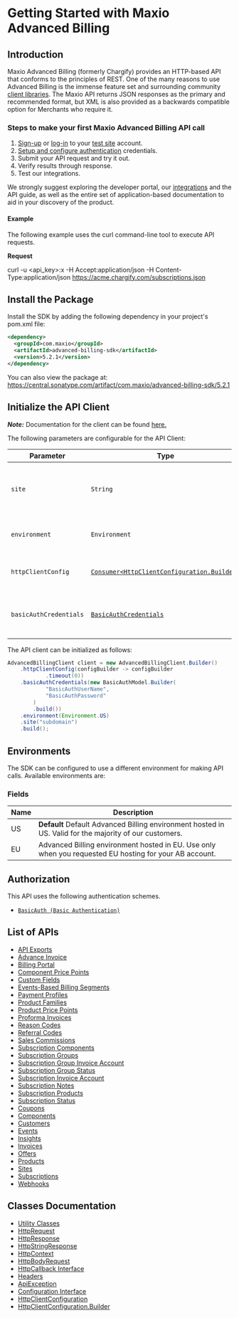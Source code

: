 
# Getting Started with Maxio Advanced Billing

## Introduction

Maxio Advanced Billing (formerly Chargify) provides an HTTP-based API that conforms to the principles of REST.
One of the many reasons to use Advanced Billing is the immense feature set and surrounding community [client libraries](page:development-tools/client-libraries).
The Maxio API returns JSON responses as the primary and recommended format, but XML is also provided as a backwards compatible option for Merchants who require it.

### Steps to make your first Maxio Advanced Billing API call

1. [Sign-up](https://app.chargify.com/signup/maxio-billing-sandbox) or [log-in](https://app.chargify.com/login.html) to your [test site](https://maxio.zendesk.com/hc/en-us/articles/24250712113165-Testing-Overview) account.
2. [Setup and configure authentication](https://maxio.zendesk.com/hc/en-us/articles/24294819360525-API-Keys) credentials.
3. Submit your API request and try it out.
4. Verify results through response.
5. Test our integrations.

We strongly suggest exploring the developer portal, our [integrations](https://www.maxio.com/integrations) and the API guide, as well as the entire set of application-based documentation to aid in your discovery of the product.

#### Example

The following example uses the curl command-line tool to execute API requests.

**Request**

curl -u <api_key>:x -H Accept:application/json -H Content-Type:application/json https://acme.chargify.com/subscriptions.json

## Install the Package

Install the SDK by adding the following dependency in your project's pom.xml file:

```xml
<dependency>
  <groupId>com.maxio</groupId>
  <artifactId>advanced-billing-sdk</artifactId>
  <version>5.2.1</version>
</dependency>
```

You can also view the package at:
https://central.sonatype.com/artifact/com.maxio/advanced-billing-sdk/5.2.1

## Initialize the API Client

**_Note:_** Documentation for the client can be found [here.](https://www.github.com/maxio-com/ab-java-sdk/tree/5.2.1/doc/client.md)

The following parameters are configurable for the API Client:

| Parameter | Type | Description |
|  --- | --- | --- |
| `site` | `String` | The subdomain for your Advanced Billing site.<br>*Default*: `"subdomain"` |
| `environment` | `Environment` | The API environment. <br> **Default: `Environment.US`** |
| `httpClientConfig` | [`Consumer<HttpClientConfiguration.Builder>`](https://www.github.com/maxio-com/ab-java-sdk/tree/5.2.1/doc/http-client-configuration-builder.md) | Set up Http Client Configuration instance. |
| `basicAuthCredentials` | [`BasicAuthCredentials`](https://www.github.com/maxio-com/ab-java-sdk/tree/5.2.1/doc/auth/basic-authentication.md) | The Credentials Setter for Basic Authentication |

The API client can be initialized as follows:

```java
AdvancedBillingClient client = new AdvancedBillingClient.Builder()
    .httpClientConfig(configBuilder -> configBuilder
            .timeout(0))
    .basicAuthCredentials(new BasicAuthModel.Builder(
            "BasicAuthUserName",
            "BasicAuthPassword"
        )
        .build())
    .environment(Environment.US)
    .site("subdomain")
    .build();
```

## Environments

The SDK can be configured to use a different environment for making API calls. Available environments are:

### Fields

| Name | Description |
|  --- | --- |
| US | **Default** Default Advanced Billing environment hosted in US. Valid for the majority of our customers. |
| EU | Advanced Billing environment hosted in EU. Use only when you requested EU hosting for your AB account. |

## Authorization

This API uses the following authentication schemes.

* [`BasicAuth (Basic Authentication)`](https://www.github.com/maxio-com/ab-java-sdk/tree/5.2.1/doc/auth/basic-authentication.md)

## List of APIs

* [API Exports](https://www.github.com/maxio-com/ab-java-sdk/tree/5.2.1/doc/controllers/api-exports.md)
* [Advance Invoice](https://www.github.com/maxio-com/ab-java-sdk/tree/5.2.1/doc/controllers/advance-invoice.md)
* [Billing Portal](https://www.github.com/maxio-com/ab-java-sdk/tree/5.2.1/doc/controllers/billing-portal.md)
* [Component Price Points](https://www.github.com/maxio-com/ab-java-sdk/tree/5.2.1/doc/controllers/component-price-points.md)
* [Custom Fields](https://www.github.com/maxio-com/ab-java-sdk/tree/5.2.1/doc/controllers/custom-fields.md)
* [Events-Based Billing Segments](https://www.github.com/maxio-com/ab-java-sdk/tree/5.2.1/doc/controllers/events-based-billing-segments.md)
* [Payment Profiles](https://www.github.com/maxio-com/ab-java-sdk/tree/5.2.1/doc/controllers/payment-profiles.md)
* [Product Families](https://www.github.com/maxio-com/ab-java-sdk/tree/5.2.1/doc/controllers/product-families.md)
* [Product Price Points](https://www.github.com/maxio-com/ab-java-sdk/tree/5.2.1/doc/controllers/product-price-points.md)
* [Proforma Invoices](https://www.github.com/maxio-com/ab-java-sdk/tree/5.2.1/doc/controllers/proforma-invoices.md)
* [Reason Codes](https://www.github.com/maxio-com/ab-java-sdk/tree/5.2.1/doc/controllers/reason-codes.md)
* [Referral Codes](https://www.github.com/maxio-com/ab-java-sdk/tree/5.2.1/doc/controllers/referral-codes.md)
* [Sales Commissions](https://www.github.com/maxio-com/ab-java-sdk/tree/5.2.1/doc/controllers/sales-commissions.md)
* [Subscription Components](https://www.github.com/maxio-com/ab-java-sdk/tree/5.2.1/doc/controllers/subscription-components.md)
* [Subscription Groups](https://www.github.com/maxio-com/ab-java-sdk/tree/5.2.1/doc/controllers/subscription-groups.md)
* [Subscription Group Invoice Account](https://www.github.com/maxio-com/ab-java-sdk/tree/5.2.1/doc/controllers/subscription-group-invoice-account.md)
* [Subscription Group Status](https://www.github.com/maxio-com/ab-java-sdk/tree/5.2.1/doc/controllers/subscription-group-status.md)
* [Subscription Invoice Account](https://www.github.com/maxio-com/ab-java-sdk/tree/5.2.1/doc/controllers/subscription-invoice-account.md)
* [Subscription Notes](https://www.github.com/maxio-com/ab-java-sdk/tree/5.2.1/doc/controllers/subscription-notes.md)
* [Subscription Products](https://www.github.com/maxio-com/ab-java-sdk/tree/5.2.1/doc/controllers/subscription-products.md)
* [Subscription Status](https://www.github.com/maxio-com/ab-java-sdk/tree/5.2.1/doc/controllers/subscription-status.md)
* [Coupons](https://www.github.com/maxio-com/ab-java-sdk/tree/5.2.1/doc/controllers/coupons.md)
* [Components](https://www.github.com/maxio-com/ab-java-sdk/tree/5.2.1/doc/controllers/components.md)
* [Customers](https://www.github.com/maxio-com/ab-java-sdk/tree/5.2.1/doc/controllers/customers.md)
* [Events](https://www.github.com/maxio-com/ab-java-sdk/tree/5.2.1/doc/controllers/events.md)
* [Insights](https://www.github.com/maxio-com/ab-java-sdk/tree/5.2.1/doc/controllers/insights.md)
* [Invoices](https://www.github.com/maxio-com/ab-java-sdk/tree/5.2.1/doc/controllers/invoices.md)
* [Offers](https://www.github.com/maxio-com/ab-java-sdk/tree/5.2.1/doc/controllers/offers.md)
* [Products](https://www.github.com/maxio-com/ab-java-sdk/tree/5.2.1/doc/controllers/products.md)
* [Sites](https://www.github.com/maxio-com/ab-java-sdk/tree/5.2.1/doc/controllers/sites.md)
* [Subscriptions](https://www.github.com/maxio-com/ab-java-sdk/tree/5.2.1/doc/controllers/subscriptions.md)
* [Webhooks](https://www.github.com/maxio-com/ab-java-sdk/tree/5.2.1/doc/controllers/webhooks.md)

## Classes Documentation

* [Utility Classes](https://www.github.com/maxio-com/ab-java-sdk/tree/5.2.1/doc/utility-classes.md)
* [HttpRequest](https://www.github.com/maxio-com/ab-java-sdk/tree/5.2.1/doc/http-request.md)
* [HttpResponse](https://www.github.com/maxio-com/ab-java-sdk/tree/5.2.1/doc/http-response.md)
* [HttpStringResponse](https://www.github.com/maxio-com/ab-java-sdk/tree/5.2.1/doc/http-string-response.md)
* [HttpContext](https://www.github.com/maxio-com/ab-java-sdk/tree/5.2.1/doc/http-context.md)
* [HttpBodyRequest](https://www.github.com/maxio-com/ab-java-sdk/tree/5.2.1/doc/http-body-request.md)
* [HttpCallback Interface](https://www.github.com/maxio-com/ab-java-sdk/tree/5.2.1/doc/http-callback-interface.md)
* [Headers](https://www.github.com/maxio-com/ab-java-sdk/tree/5.2.1/doc/headers.md)
* [ApiException](https://www.github.com/maxio-com/ab-java-sdk/tree/5.2.1/doc/api-exception.md)
* [Configuration Interface](https://www.github.com/maxio-com/ab-java-sdk/tree/5.2.1/doc/configuration-interface.md)
* [HttpClientConfiguration](https://www.github.com/maxio-com/ab-java-sdk/tree/5.2.1/doc/http-client-configuration.md)
* [HttpClientConfiguration.Builder](https://www.github.com/maxio-com/ab-java-sdk/tree/5.2.1/doc/http-client-configuration-builder.md)

